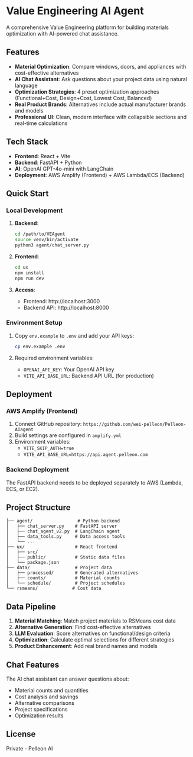 # Value Engineering AI Agent

A comprehensive Value Engineering platform for building materials optimization with AI-powered chat assistance.

## Features

- **Material Optimization**: Compare windows, doors, and appliances with cost-effective alternatives
- **AI Chat Assistant**: Ask questions about your project data using natural language
- **Optimization Strategies**: 4 preset optimization approaches (Functional+Cost, Design+Cost, Lowest Cost, Balanced)
- **Real Product Brands**: Alternatives include actual manufacturer brands and models
- **Professional UI**: Clean, modern interface with collapsible sections and real-time calculations

## Tech Stack

- **Frontend**: React + Vite
- **Backend**: FastAPI + Python
- **AI**: OpenAI GPT-4o-mini with LangChain
- **Deployment**: AWS Amplify (Frontend) + AWS Lambda/ECS (Backend)

## Quick Start

### Local Development

1. **Backend**:
   ```bash
   cd /path/to/VEAgent
   source venv/bin/activate
   python3 agent/chat_server.py
   ```

2. **Frontend**:
   ```bash
   cd ux
   npm install
   npm run dev
   ```

3. **Access**:
   - Frontend: http://localhost:3000
   - Backend API: http://localhost:8000

### Environment Setup

1. Copy `env.example` to `.env` and add your API keys:
   ```bash
   cp env.example .env
   ```

2. Required environment variables:
   - `OPENAI_API_KEY`: Your OpenAI API key
   - `VITE_API_BASE_URL`: Backend API URL (for production)

## Deployment

### AWS Amplify (Frontend)

1. Connect GitHub repository: `https://github.com/wei-pelleon/Pelleon-AIagent`
2. Build settings are configured in `amplify.yml`
3. Environment variables:
   - `VITE_SKIP_AUTH=true`
   - `VITE_API_BASE_URL=https://api.agent.pelleon.com`

### Backend Deployment

The FastAPI backend needs to be deployed separately to AWS (Lambda, ECS, or EC2).

## Project Structure

```
├── agent/                 # Python backend
│   ├── chat_server.py    # FastAPI server
│   ├── chat_agent_v2.py  # LangChain agent
│   ├── data_tools.py     # Data access tools
│   └── ...
├── ux/                   # React frontend
│   ├── src/
│   ├── public/           # Static data files
│   └── package.json
├── data/                 # Project data
│   ├── processed/        # Generated alternatives
│   ├── counts/           # Material counts
│   └── schedule/         # Project schedules
└── rsmeans/             # Cost data
```

## Data Pipeline

1. **Material Matching**: Match project materials to RSMeans cost data
2. **Alternative Generation**: Find cost-effective alternatives
3. **LLM Evaluation**: Score alternatives on functional/design criteria
4. **Optimization**: Calculate optimal selections for different strategies
5. **Product Enhancement**: Add real brand names and models

## Chat Features

The AI chat assistant can answer questions about:
- Material counts and quantities
- Cost analysis and savings
- Alternative comparisons
- Project specifications
- Optimization results

## License

Private - Pelleon AI